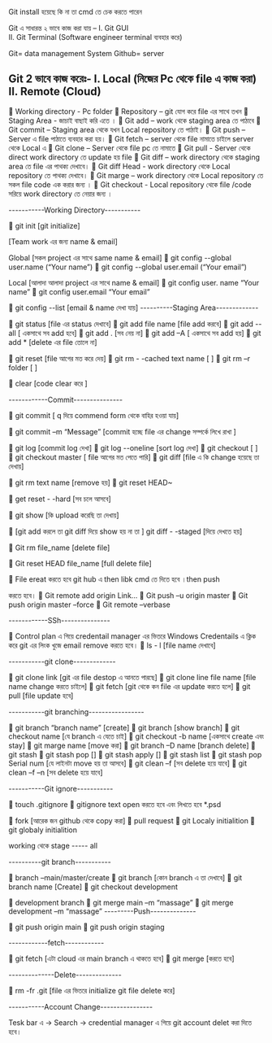 Git install হয়েছে কি না তা cmd তে চেক করতে পারেন 
 
Git এ সাধারন্ত ২ ভাবে কাজ করা যায় – 
I.	Git GUI 		
II.	Git Terminal (Software engineer terminal ব্যবহার করে) 


Git= data management System
Github= server


Git 2 ভাবে কাজ করেঃ-
I.	Local (নিজের Pc থেকে file এ কাজ করা) 
II.	Remote (Cloud)
-----------------------------------------------------------------------------------
	Working directory -  Pc folder
	Repository – git যোগ করে file এর সাথে তখন 
	Staging Area -  জাচাই বাছাই করি এতে ।
	Git add – work থেকে staging area তে পাঠাবে
	 Git commit – Staging area থেকে যখন Local repository তে পাঠাই।
	Git push – Server এ file পাঠাতে ব্যবহার করা হয়।
	Git fetch – server থেকে file নামাতে চাইলে server থেকে Local এ
	Git clone – Server থেকে file pc তে নামাতে
	Git pull - Server থেকে direct work  directory তে update হয় file
	Git diff – work directory থেকে staging area তে file এর পাথক্য দেখাবে।
	Git diff Head - work  directory থেকে Local repository তে পাথক্য দেখাবে।
	Git marge – work  directory থেকে Local repository তে সকল file code এক করার জন্য ।
	Git checkout - Local repository থেকে file /code সরিয়ে work  directory তে নেয়ার জন্য ।


-----------Working Directory-----------

	git init  [git initialize]

[Team work এর জন্য name & email]

Global    [সকল project এর সাথে same name & email]
	git config  --global user.name (“Your name”)
	git config  --global user.email (“Your email”)

Local    [আলাদা আলাদা project এর সাথে name & email]
	git config  user. name “Your name”
	git config  user.email “Your email”

	git config --list   [email & name দেখা যায়]
----------Staging Area-------------

	git status     [file এর status দেখাবে]
	git add file name      [file add করবে]
	git add --all     [ একসাথে সব add হবে]
	git add .      [সব নেয় না]
	git add –A    [ একসাথে সব add হয়]
	git add *    [delete এর file তোলে না]

	git reset      [file আগের মত করে দেয়]
	git rm - -cached text name  [ ]
	git rm –r folder [ ]

	clear    [code clear করে ]

------------Commit---------------


	git commit      [ q দিয়ে commend form থেকে বাহির হওয়া যায়]

	git commit –m “Message” [commit হচ্ছে file এর change সম্পর্কে  লিখে  রাখা ]

	git log [commit log দেখা]
	git log --oneline [sort log দেখা]
	git checkout [ ]
	git checkout  master [ file আগের মত পেতে পারি]
	git diff [file এ কি change হয়েছে তা দেখায়]

	git rm text name [remove হয়]
	git reset HEAD~

	get reset - -hard [সব চলে আসবে]

	git show [কি upload করেছি তা দেখায়]

	[git add করলে তা git diff দিয়ে show হয় না তা ] git diff - -staged [দিয়ে দেখতে হয়]

	Git rm file_name [delete file]

	Git reset HEAD file_name    [full delete file]

	File ereat করতে হবে git hub এ then libk cmd তে দিতে হবে ।then push

করতে হবে।
	Git remote add origin Link…
	Git push –u origin  master
	Git push origin master –force
	Git remote –verbase

------------SSh---------------

	Control plan এ গিয়ে credentail manager এর ভিতরে Windows 
Credentails  এ ক্লিক করে git এর লিংক খুজে email remove করতে হবে। 
	ls - l [file name দেখাবে]


-----------git clone-------------

	git clone link  [git এর file destop এ আনতে পারছে]
	git clone line file name  [file name change করতে চাইলে]
	git fetch  [git থেকে কন file এর update করতে হলে]
	git pull  [file update হবে]

-----------git branching-----------------

	git  branch   “branch name”  [create]
	git  branch     [show branch]
	git checkout name  [যে branch এ যেতে চাই]
	git checkout  -b name  [একসাথে create এবং stay]
	git marge name   [move করা]
	git branch –D name  [branch delete]
	git stash
	git stash pop   []
	git stash apply   []
	git stash list
	git stash pop Serial num  [যে লাইনটা move হয় তা আসবে]
	git clean –f  [সব delete হয়ে যাবে]
	git clean –f –n   [সব delete হয়ে যাবে]

-----------Git ignore-----------

	touch .gitignore
	gitignore  text open করতে হবে এবং লিখতে হবে  *.psd

	fork [আরেক জন github থেকে copy করা]
	pull request
	git Localy initialition
	git globaly initialition

working থেকে stage  ----- all


----------git branch-----------

	branch –main/master/create
	git branch [কোন branch এ তা দেখাবে]
	git branch name [Create]
	git checkout development

	development branch
	git merge main –m  “massage”
	git merge development –m “massage”
---------Push--------------

	git push origin main
	git push origin staging

------------fetch------------

	git fetch     [এটা cloud এর main branch এ থাকতে হবে]
	git merge   [করতে হবে]

--------------Delete--------------

	rm  -fr .git   [file এর  ভিতরে initialize git file delete করে]


-----------Account Change----------------

Tesk bar এ -> Search -> credential manager এ গিয়ে git account delet করা দিতে হবে। 









